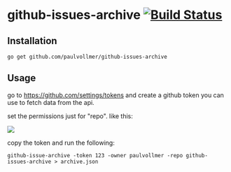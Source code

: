 # github-issues-archive [![Build Status](https://travis-ci.org/paulvollmer/github-issues-archive.svg?branch=master)](https://travis-ci.org/paulvollmer/github-issues-archive)


## Installation
```
go get github.com/paulvollmer/github-issues-archive
```


## Usage

go to https://github.com/settings/tokens and create a github token you can use to fetch data from the api.

set the permissions just for "repo". like this:

![](https://i.imgur.com/l068nn4.png)

copy the token and run the following:

```
github-issue-archive -token 123 -owner paulvollmer -repo github-issues-archive > archive.json
```

